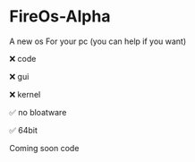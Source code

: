 # FireOs-Alpha
A new os For your pc (you can help if you want)


:x: code

:x: gui

:x: kernel 

:white_check_mark: no bloatware 

:white_check_mark: 64bit

Coming soon code
